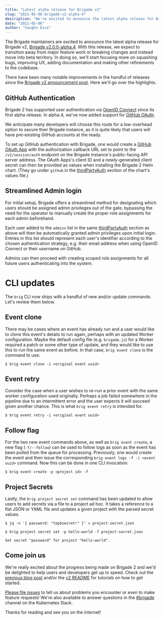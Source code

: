 ```yaml
---
title: "Latest alpha release for Brigade v2"
slug: "2021-05-06-brigade-v2-alpha-4"
description: "We're excited to announce the latest alpha release for Brigade v2"
date: "2021-05-06"
author: "Vaughn Dice"
---
```


The Brigade maintainers are excited to announce the latest alpha release for
Brigade v2, [Brigade v2.0.0-alpha.4]. With this release, we expect to
transition away from major feature work or breaking changes and instead move
into beta territory.  In doing so, we'll start focusing more on squashing bugs,
improving UX, adding documentation and making other refinements to the
codebase.

There have been many notable improvements in the handful of releases since the
[Brigade v2 announcement post]. Here we'll go over the highlights.

## GitHub Authentication

Brigade 2 has supported user authentication via [OpenID Connect] since its
first alpha release.  In alpha.4, we've now added support for [GitHub OAuth].

We anticipate many developers will choose this route for a low-overhead option
to secure their Brigade instance, as it is quite likely that users will have
pre-existing GitHub accounts at the ready.

To set up GitHub authentication with Brigade, one would create a
[GitHub OAuth App] with the authorization callback URL set to point to the
`/v2/session/auth` endpoint on the Brigade instance's public-facing API server
address.  The OAuth Apps's client ID and a newly-generated client secret can
then be provided as values when installing the Brigade 2 Helm chart. (They go
under `github` in the [thirdPartyAuth] section of the chart's values file.)


## Streamlined Admin login

For initial setup, Brigade offers a streamlined method for designating which
users should be assigned admin privileges out of the gate, bypassing the need
for the operator to manually create the proper role assignments for each admin
beforehand.

Each user added to the `admins` list in the same [thirdPartyAuth] section as
above will then be automatically granted admin privileges upon initial login.
Entries in this list should represent each user's identifier according to the
chosen authentication strategy, e.g. their email address when using OpenID
Connect or their username on GitHub.

Admins can then proceed with creating scoped role assignments for all future
users authenticating into the system. 

# CLI updates

The `brig` CLI now ships with a handful of new and/or update commands.  Let's
review them below.

## Event clone

There may be cases where an event has already run and a user would like to
clone this event's details to run again, perhaps with an updated Worker
configuration.  Maybe the default config file (e.g. `brigade.js`) for a Worker
required a patch or some other type of update, and they would like to use this
to run the same event as before.  In that case, `brig event clone` is the
command to use:

```
$ brig event clone -i <original event uuid>
```

## Event retry

Consider the case when a user wishes to re-run a prior event with the same
worker configuration used originally.  Perhaps a job failed somewhere in the
pipeline due to an intermittent error and the user expects it will succeed
given another chance.  This is what `brig event retry` is intended for.

```
$ brig event retry -i <original event uuid>
```

## Follow flag

For the two new event commands above, as well as `brig event create`, a new
flag (`-f/--follow`) can be used to follow logs as soon as the event has been
pulled from the queue for processing.  Previously, one would create the event
and then issue the corresponding `brig event logs -f -i <event uuid>` command.
Now this can be done in one CLI invocation:

```
$ brig event create -p <project id> -f
```

## Project Secrets

Lastly, the `brig project secret set` command has been updated to allow users
to add secrets via a file to a project ad hoc.  It takes a reference to a flat
JSON or YAML file and updates a given project with the parsed secret values.

```
$ jq -n '{ password: "top$secret!" }' > project-secret.json

$ brig project secret set -p hello-world -f project-secret.json

Set secret "password" for project "hello-world".
```

## Come join us

We're really excited about the progress being made on Brigade 2 and we'd be
delighted to help users and developers get up to speed.  Check out the
[previous blog post][Brigade v2 announcement post] and/or the [v2 README]
for tutorials on how to get started.

[Please file issues](https://github.com/brigadecore/brigade/issues)
to tell us about problems
you encounter or even to make feature requests!  We're also available to answer
questions in the [#brigade](https://kubernetes.slack.com/messages/C87MF1RFD)
channel on the Kubernetes Slack.

Thanks for reading and see you on the internet!

[Brigade v2.0.0-alpha.4]: https://github.com/brigadecore/brigade/releases/tag/v2.0.0-alpha.4
[Brigade v2 announcement post]: ./../2021-03-05-meet-brigade-2
[OpenID Connect]: https://openid.net/connect/
[GitHub OAuth]: https://docs.github.com/en/github/authenticating-to-github/authorizing-oauth-apps
[GitHub OAuth App]: https://docs.github.com/en/developers/apps/creating-an-oauth-app
[thirdPartyAuth]: https://github.com/brigadecore/brigade/blob/845c9d7585883db98735400efd229315e3c0bc7a/charts/brigade/values.yaml#L34-L72
[v2 README]: https://github.com/brigadecore/brigade/blob/v2/README.md